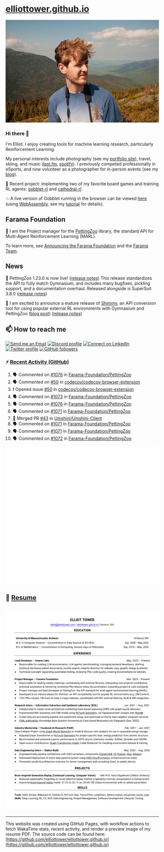 # [elliottower.github.io](https://github.com/elliottower/elliottower.github.io)

[![A wild Elliot on Mt Washington](https://raw.githubusercontent.com/elliottower/elliottower.github.io/main/src/jpg/DSCF7539-600px.jpg?raw=true)](https://raw.githubusercontent.com/elliottower/elliottower.github.io/main/src/jpg/DSCF7539.jpg?raw=true)

### Hi there 👋

I'm Elliot. I enjoy creating tools for machine learning research, particularly Reinforcement Learning.

My personal interests include photography (see my [portfolio site](https://www.elliottower.com/)), travel, skiing, and music ([last.fm](https://www.last.fm/user/ajsdlfkwer), [spotify](https://open.spotify.com/user/12132818380)). I previously competed professionally in eSports, and now volunteer as a photographer for in-person events (see my [blog](https://www.elliottower.com/stories/?category=events)).

🤖 Recent project: implementing two of my favorite board games and training RL agents: [gobblet-rl](https://github.com/elliottower/gobblet-rl) and [cathedral-rl](https://github.com/elliottower/cathedral-rl). 

💥 A live version of Gobblet running in the browser can be viewed [here](https://elliottower.github.io/gobblet-rl/) (using [WebAssembly](https://webassembly.org/), see my [tutorial](https://github.com/elliottower/gobblet-rl/blob/main/tutorials/WebAssembly/web_assembly.md) for details).

## Farama Foundation

🚀 I am the Project manager for the [PettingZoo](https://github.com/Farama-Foundation/PettingZoo) library, the standard API for Multi-Agent Reinforcement Learning (MARL). 

To learn more, see [Announcing the Farama Foundation](https://farama.org/Announcing-The-Farama-Foundation) and the [Farama Team](https://farama.org/team).

## News

🎉 PettingZoo 1.23.0 is now live! ([release notes](https://github.com/Farama-Foundation/PettingZoo/releases/tag/1.23.0)) This release standardizes the API to fully match Gymnasium, and includes many bugfixes, pickling support, and a documentation overhaul. Released alongside is SuperSuit 3.8.0 ([release notes](https://github.com/Farama-Foundation/SuperSuit/releases/tag/3.8.0)) 

<!-- ![GitHub Release Date](https://img.shields.io/github/release-date/Farama-Foundation/PettingZoo) -->

🎉 I am excited to announce a mature release of [Shimmy](https://github.com/Farama-Foundation/Shimmy), an API conversion tool for using popular external RL environments with Gymnasium and PettingZoo ([blog post](https://farama.org/Announcing-Shimmy)) ([release notes](https://github.com/Farama-Foundation/Shimmy/releases/tag/v1.0.0)) 

## 📫 How to reach me

 [![Send me an Email](https://img.shields.io/badge/email-elliot%40elliottower.com-blue)](mailto:elliot@elliottower.com)
 [![Discord profile](https://img.shields.io/badge/Discord-7289DA?style=flat&logo=discord&logoColor=white)](https://discord.com/users/83091537923145728)
 [![Connect on LinkedIn](https://img.shields.io/badge/--linkedin?label=LinkedIn&logo=LinkedIn&style=social)](https://www.linkedin.com/in/elliot-tower)
 [![Twitter profile](https://img.shields.io/twitter/follow/elliottower?style=social)](https://twitter.com/ElliotTower/)
 [![GitHub followers](https://img.shields.io/github/followers/elliottower?style=social)](https://github.com/elliottower/)

### ⚡ [Recent Activity (GitHub)](https://github.com/elliottower)

<!--START_SECTION:activity-->
1. 🗣 Commented on [#1076](https://github.com/Farama-Foundation/PettingZoo/pull/1076#issuecomment-1693637074) in [Farama-Foundation/PettingZoo](https://github.com/Farama-Foundation/PettingZoo)
2. 🗣 Commented on [#50](https://github.com/codecov/codecov-browser-extension/issues/50#issuecomment-1693586055) in [codecov/codecov-browser-extension](https://github.com/codecov/codecov-browser-extension)
3. ❗ Opened issue [#50](https://github.com/codecov/codecov-browser-extension/issues/50) in [codecov/codecov-browser-extension](https://github.com/codecov/codecov-browser-extension)
4. 🗣 Commented on [#1073](https://github.com/Farama-Foundation/PettingZoo/issues/1073#issuecomment-1693565312) in [Farama-Foundation/PettingZoo](https://github.com/Farama-Foundation/PettingZoo)
5. 🗣 Commented on [#1076](https://github.com/Farama-Foundation/PettingZoo/pull/1076#issuecomment-1693563827) in [Farama-Foundation/PettingZoo](https://github.com/Farama-Foundation/PettingZoo)
6. 🗣 Commented on [#1071](https://github.com/Farama-Foundation/PettingZoo/pull/1071#issuecomment-1693555203) in [Farama-Foundation/PettingZoo](https://github.com/Farama-Foundation/PettingZoo)
7. 🎉 Merged PR [#43](https://github.com/Umshini/Umshini-Client/pull/43) in [Umshini/Umshini-Client](https://github.com/Umshini/Umshini-Client)
8. 🗣 Commented on [#1071](https://github.com/Farama-Foundation/PettingZoo/pull/1071#issuecomment-1693504643) in [Farama-Foundation/PettingZoo](https://github.com/Farama-Foundation/PettingZoo)
9. 🗣 Commented on [#1071](https://github.com/Farama-Foundation/PettingZoo/pull/1071#issuecomment-1693496650) in [Farama-Foundation/PettingZoo](https://github.com/Farama-Foundation/PettingZoo)
10. 🗣 Commented on [#1072](https://github.com/Farama-Foundation/PettingZoo/issues/1072#issuecomment-1693485388) in [Farama-Foundation/PettingZoo](https://github.com/Farama-Foundation/PettingZoo)
<!--END_SECTION:activity-->


<picture>
  <a href="https://metrics.lecoq.io/insights?user=elliottower">
   <img src="/github-metrics.svg" alt="Metrics">
  </a>
</picture>

## 📄 [Resume](https://elliottower.github.io/src/pdf/resume.pdf)

<!-- PDF-TO-MARKDOWN:START -->
![Page 1](src/png/page1.png "Page 1")
---
<!-- PDF-TO-MARKDOWN:END -->

----

This website was created using GitHub Pages, with workflow actions to fetch WakaTime stats, recent activity, and render a preview image of my resume PDF. The source code can be found here: [https://github.com/elliottower/elliottower.github.io](https://github.com/elliottower/elliottower.github.io)
